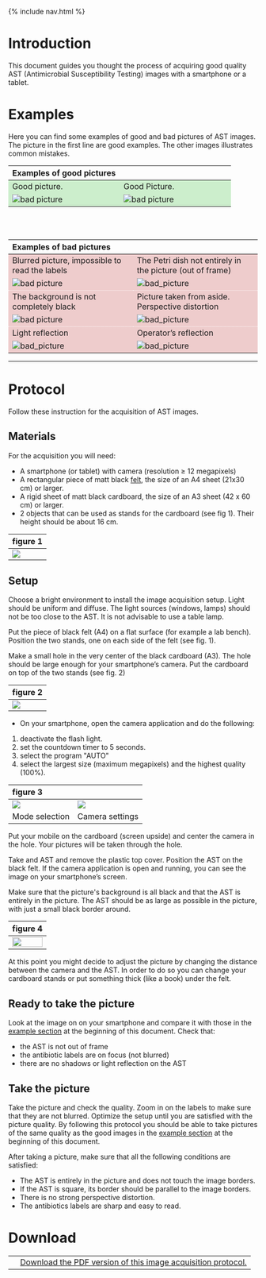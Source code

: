 {% include nav.html %}

<style>
 .gt {
     color : green;
 }
 .rt {
     color : red;
 }
 .rbg {
     background-color:#ecc;
 }
 .gbg {
     background-color:#cec;
 }
 td.top-label {
     vertical-align : top;
     border-top : 1px dotted #fff !important;
 }

</style>

# Introduction #
This document guides you thought the process of acquiring good quality AST (Antimicrobial Susceptibility Testing) images with a smartphone or a tablet.

# <a name="examples"></a> Examples #

Here you can find some examples of good and bad pictures of AST images.
The picture in the first line are good examples. The other images illustrates common mistakes.

<!--

     | Examples of good pictures                     |                                               |
     |:----------------------------------------------|:----------------------------------------------|
     | <i class="fas fa-check gt"></i> Good picture. | <i class="fas fa-check gt"></i> Good Picture. |
     | ![bad picture][good_sq]                       | ![bad picture][good_circle]                   |

     [good_sq]:images/IMG_20180107_183954.jpg
     [good_circle]:images/IMG_20180107_184123.jpg
-->

<table>
    <thead>
        <tr>
            <th style="text-align: left; width:50%;">Examples of good pictures</th>
            <th style="text-align: left; width:50%;"></th>
        </tr>
    </thead>
    <tbody>
        <tr>
            <td class="gbg"><i class="fas fa-check-circle gt"></i> Good picture.</td>
            <td class="gbg"><i class="fas fa-check-circle gt"></i> Good Picture.</td>
        </tr>
        <tr>
            <td class="gbg"><img src="images/IMG_20180107_183954.jpg" alt="bad picture" /></td>
            <td class="gbg"><img src="images/IMG_20180107_184123.jpg" alt="bad picture" /></td>
        </tr>
    </tbody>
</table>

<br><br>

<table>
    <thead>
        <tr>
            <th style="text-align: left; width:50%;">Examples of bad pictures</th>
            <th style="text-align: left; width : 50%;"> </th>
        </tr>
    </thead>
    <tbody>
        <tr>
            <td class="top-label rbg"><i class="fas fa-times-circle rt"></i> Blurred picture, impossible to read the labels</td>
            <td class="top-label rbg"><i class="fas fa-times-circle rt"></i> The Petri dish not entirely in the picture (out of frame)</td>
        </tr>
        <tr>
            <td class="rbg"><img src="images/IMG_20180107_183257.jpg" alt="bad picture" /></td>
            <td class="rbg"><img src="images/bad_frame.jpg" alt="bad_picture" /></td>
        </tr>
        <tr>
            <td class="top-label rbg"><i class="fas fa-times-circle rt"></i> The background is not completely black</td>
            <td class="top-label rbg"><i class="fas fa-times-circle rt"></i> Picture taken from aside. Perspective distortion</td>
        </tr>
        <tr>
            <td class="rbg"><img src="images/IMG_20180130_205107.jpg" alt="bad picture" /></td>
            <td class="rbg"><img src="images/bad_perspective.jpg" alt="bad_picture" /></td>
        </tr>
        <tr>
            <td class="top-label rbg"><i class="fas fa-times-circle rt"></i> Light reflection</td>
            <td class="top-label rbg"><i class="fas fa-times-circle rt"></i> Operator’s reflection</td>
        </tr>
        <tr>
            <td class="rbg"><img src="images/bad_reflex.jpg" alt="bad_picture" /></td>
            <td class="rbg"><img src="images/IMG_20171225_182209_enhanced.jpg" alt="bad_picture" /></td>
        </tr>
    </tbody>
</table>

<!--

     | Examples of bad pictures                                                        |                                                            |
     |:--------------------------------------------------------------------------------|:-----------------------------------------------------------|
     | <i class="fas fa-times rt"></i> Blurred picture, impossible to read the labels. | The Petri dish not entirely in the picture (out of frame). |
     | ![bad picture][bad_blurred]                                                     | ![bad_picture][bad_oof]                                    |
     | The background is not completely black                                          | Picture taken from aside. Perspective distortion.          |
     | ![bad picture][bad_no_black]                                                    | ![bad_picture][bad_pers]                                   |
     | Light reflection                                                                | Operator's reflection                                      |
     | ![bad_picture][bad_reflex]                                                      | ![bad_picture][bad_op]                                     |

     [bad_no_black]:images/IMG_20180130_205107.jpg

     [bad_blurred]:images/IMG_20180107_183257.jpg
     [bad_op]:images/IMG_20171225_182209_enhanced.jpg
     [bad_oof]:images/bad_frame.jpg
     [bad_pers]:images/bad_perspective.jpg
     [bad_reflex]:images/bad_reflex.jpg

-->

<hr id="my_hr">

# Protocol #

Follow these instruction for the acquisition of AST images.

## <a name="materials"></a> Materials ##

For the acquisition you will need:

- A smartphone (or tablet) with camera (resolution ≥ 12 megapixels)
- A rectangular piece of matt black [felt](https://en.wikipedia.org/wiki/Felt), the size of an A4 sheet (21x30 cm) or larger.
- A rigid sheet of matt black cardboard, the size of an A3 sheet (42 x 60 cm)  or larger.
- 2 objects that can be used as stands for the cardboard (see fig 1). Their height should be about 16 cm.

| figure 1                          |
|:----------------------------------|
| ![](images/protocol_material.jpg) |



## <a name="setup"></a> Setup ##

Choose a bright environment to install the image acquisition setup.
Light should be uniform and diffuse. The light sources (windows, lamps) should not be too close to the AST.
It is not advisable to use a table lamp.

Put the piece of black felt (A4) on a flat surface (for example a lab bench). Position the two stands, one on each side of the felt (see fig. 1).

Make a small hole in the very center of the black cardboard (A3). The hole should be large enough for your smartphone’s camera.
Put the cardboard on top of the two stands (see fig. 2)

| figure 2                       |
|:-------------------------------|
| ![](images/protocol_setup.jpg) |

- On your smartphone, open the camera application and do the following:
1. deactivate the flash light.
2. set the countdown timer to 5 seconds.
3. select the program "AUTO"
4. select the largest size (maximum megapixels) and the highest quality (100%).


| figure 3                        |                                        |
|:--------------------------------|----------------------------------------|
| ![](images/Screenshot_AUTO.png) | ![](images/Screenshot_SizeQuality.png) |
| Mode selection                  | Camera settings                        |


Put your mobile on the cardboard (screen upside) and center the camera in the hole. Your pictures will be taken through the hole.

Take and AST and remove the plastic top cover. Position the AST on the black felt.
If the camera application is open and running, you can see the image on your smartphone’s screen.

Make sure that the picture's background is all black and that the AST is entirely in the picture.
The AST should be as large as possible in the picture, with just a small black border around.


| figure 4                                                 |
|:---------------------------------------------------------|
| <img src="images/protocol_setup_final.jpg" width="100%"> |


At this point you might decide to adjust the picture by changing the distance between the camera and the AST.
In order to do so you can change your cardboard stands or put something thick (like a book) under the felt.

## <a name="ready"></a> Ready to take the picture ##

Look at the image on on your smartphone and compare it with those in the [example section](#examples) at the beginning of this document.
Check that:
- the AST is not out of frame
- the antibiotic labels are on focus (not blurred)
- there are no shadows or light reflection on the AST

## <a name="go"></a> Take the picture ##

Take the picture and check the quality. Zoom in on the labels to make sure that they are not blurred.
Optimize the setup until you are satisfied with the picture quality.
By following this protocol you should be able to take pictures of the same quality as the good images in the [example section](#examples) at the beginning of this document.

After taking a picture, make sure that all the following conditions are satisfied:
- The AST is entirely in the picture and does not touch the image borders.
- If the AST is square, its border should be parallel to the image borders.
- There is no strong perspective distortion.
- The antibiotics labels are sharp and easy to read.

# <a name="pdf"></a> Download #

<style>
 a.menuitem:hover{
     color:red;
 }
</style>

<table>
    <tr>
        <td>
	    <a class="menuitem" href="assets/downloads/Brochure_MSF_ASTapp_V6_EN.pdf">
		<i class="fas fa-download" style="font-size:3em;display:inline-block;"></i>
	    </a>
        </td>
        <td style="vertical-align:center;">
	    <a class="menuitem" href="assets/downloads/Brochure_MSF_ASTapp_V6_EN.pdf">
		Download the PDF version of this image acquisition protocol.
	    </a>
        </td>
    </tr>
</table>
